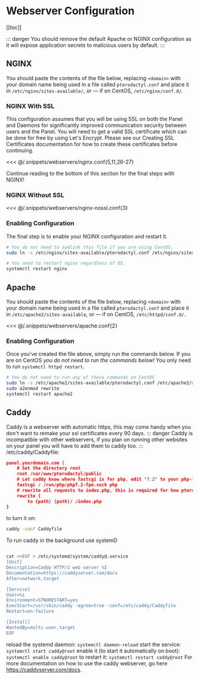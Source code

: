 # Webserver Configuration

[[toc]]

::: danger
You should remove the default Apache or NGINX configuration as it will expose application secrets to malicious
users by default.
:::

## NGINX
You should paste the contents of the file below, replacing `<domain>` with your domain name being used in a file called
`pterodactyl.conf` and place it in `/etc/nginx/sites-available/`, or &mdash; if on CentOS, `/etc/nginx/conf.d/`.

### NGINX With SSL
This configuration assumes that you will be using SSL on both the Panel and Daemons for significantly improved communication
security between users and the Panel. You will need to get a valid SSL certificate which can be done for free by using
Let's Encrypt. Please see our Creating SSL Certificates documentation for how to create these certificates before continuing.

<<< @/.snippets/webservers/nginx.conf{5,11,26-27}

Continue reading to the bottom of this section for the final steps with NGINX!

### NGINX Without SSL

<<< @/.snippets/webservers/nginx-nossl.conf{3}

### Enabling Configuration
The final step is to enable your NGINX configuration and restart it.
``` bash
# You do not need to symlink this file if you are using CentOS.
sudo ln -s /etc/nginx/sites-available/pterodactyl.conf /etc/nginx/sites-enabled/pterodactyl.conf

# You need to restart nginx regardless of OS.
systemctl restart nginx
```

## Apache
You should paste the contents of the file below, replacing `<domain>` with your domain name being used in a file called
`pterodactyl.conf` and place it in `/etc/apache2/sites-available`, or &mdash; if on CentOS, `/etc/httpd/conf.d/`.

<<< @/.snippets/webservers/apache.conf{2}

### Enabling Configuration
Once you've created the file above, simply run the commands below. If you are on CentOS _you do not need to run the commands
below!_ You only need to run `systemctl httpd restart`.

``` bash
# You do not need to run any of these commands on CentOS
sudo ln -s /etc/apache2/sites-available/pterodactyl.conf /etc/apache2/sites-enabled/pterodactyl.conf
sudo a2enmod rewrite
systemctl restart apache2
```

## Caddy
Caddy is a webserver with automatic https, this may come handy when you don't want to remake your ssl certificates every 90 days.
::: danger
Caddy is incompatible with other webservers, if you plan on running other websites on your panel you will have to add them to caddy too.
:::
/etc/caddy/Caddyfile:
``` json
panel.yourdomain.com {
    # Set the directory root
    root /var/www/pterodactyl/public
    # Let caddy know where fastcgi is for php, edit "7.2" to your php-fpm version
    fastcgi / /run/php/php7.2-fpm.sock php
    # rewrite all requests to index.php, this is required for how pterodactyl works
    rewrite {
        to {path} {path}/ /index.php
}
```
to turn it on:
``` bash
caddy -conf Caddyfile
```
To run caddy in the background use systemD
``` bash

cat <<EOF > /etc/systemd/system/caddy@.service
[Unit]
Description=Caddy HTTP/2 web server %I
Documentation=https://caddyserver.com/docs
After=network.target

[Service]
User=%i
Environment=STNORESTART=yes
ExecStart=/usr/sbin/caddy -agree=true -conf=/etc/caddy/Caddyfile
Restart=on-failure

[Install]
WantedBy=multi-user.target
EOF
```
reload the systemd daemon: `systemctl daemon-reload`
start the service: `systemctl start caddy@root`
enable it (to start it automatically on boot): `systemctl enable caddy@root`
to restart it: `systemctl restart caddy@root`
For more documentation on how to use the caddy webserver, go here https://caddyserver.com/docs.
